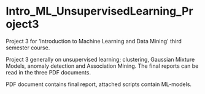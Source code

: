 # Intro_ML_UnsupervisedLearning_Project3

Project 3 for 'Introduction to Machine Learning and Data Mining' third semester course.

Project 3 generally on unsupervised learning; clustering, Gaussian Mixture Models, anomaly detection and Association Mining. The final reports can be read in the three PDF documents.

PDF document contains final report, attached scripts contain ML-models.
